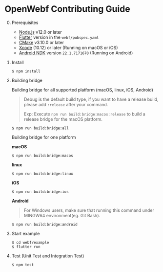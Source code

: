 # OpenWebf Contributing Guide

0. Prerequisites
    * [Node.js](https://nodejs.org/) v12.0 or later
    * [Flutter](https://flutter.dev/docs/get-started/install) version in the `webf/pubspec.yaml`
    * [CMake](https://cmake.org/) v3.10.0 or later
    * [Xcode](https://developer.apple.com/xcode/) (10.12) or later (Running on macOS or iOS)
    * [Android NDK](https://developer.android.com/studio/projects/install-ndk) version `22.1.7171670` (Running on Android)

1. Install

    ```shell
    $ npm install
    ```

2. Building bridge

    Building bridge for all supported platform (macOS, linux, iOS, Android)
    
    > Debug is the default build type, if you want to have a release build, please add `:release` after your command.
    > 
    > Exp: Execute `npm run build:bridge:macos:release` to build a release bridge for the macOS platform.

    ```shell
    $ npm run build:bridge:all
    ```

    Building bridge for one platform

    **macOS**

    ```shell
    $ npm run build:bridge:macos
    ```

    **linux**

    ```shell
    $ npm run build:bridge:linux
    ```

    **iOS**

    ```shell
    $ npm run build:bridge:ios
    ```

    **Android**

    > For Windows users, make sure that running this command under MINGW64 environment(eg. Git Bash).

    ```shell
    $ npm run build:bridge:android
    ```

3. Start example
    ```shell
    $ cd webf/example
    $ flutter run
    ```

4. Test (Unit Test and Integration Test)
    ```shell
    $ npm test
    ```

